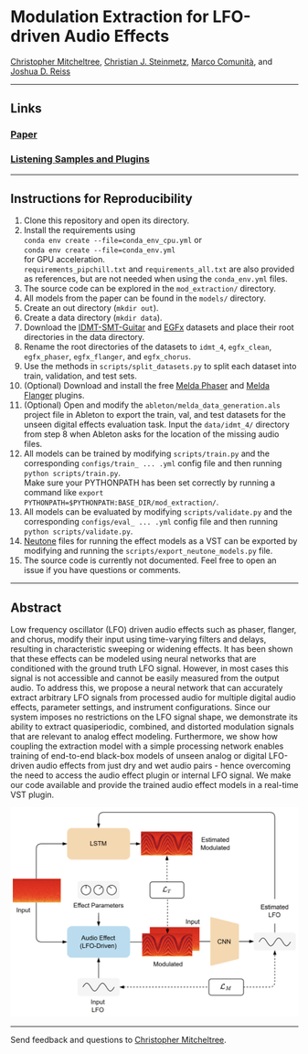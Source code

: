 <h1>Modulation Extraction for LFO-driven Audio Effects</h1>
<p>
    <a href="https://christhetr.ee/" target=”_blank”>Christopher Mitcheltree</a>,
    <a href="https://www.christiansteinmetz.com/" target=”_blank”>Christian J. Steinmetz</a>,
    <a href="https://mcomunita.github.io/" target=”_blank”>Marco Comunità</a>, and
    <a href="https://www.eecs.qmul.ac.uk/~josh/" target=”_blank”>Joshua D. Reiss</a>
</p>

<hr>
<h2>Links</h2>

[comment]: <> (<h3><a href="https://arxiv.com" target=”_blank”>Paper</a></h3>)
<h3><a href="docs/docs/dafx_2023_lfo_v2.pdf" target=”_blank”>Paper</a></h3>

<h3><a href="https://christhetree.github.io/mod_extraction/" target=”_blank”>Listening Samples and Plugins</a></h3>

<hr>
<h2>Instructions for Reproducibility</h2>

<ol>
    <li>Clone this repository and open its directory.</li>
    <li>
    Install the requirements using <br><code>conda env create --file=conda_env_cpu.yml</code> or <br>
    <code>conda env create --file=conda_env.yml</code><br> for GPU acceleration. <br>
    <code>requirements_pipchill.txt</code> and <code>requirements_all.txt</code> are also provided as references, 
    but are not needed when using the <code>conda_env.yml</code> files.
    </li>
    <li>The source code can be explored in the <code>mod_extraction/</code> directory.</li>
    <li>All models from the paper can be found in the <code>models/</code> directory.</li>
    <li>Create an out directory (<code>mkdir out</code>).</li>
    <li>Create a data directory (<code>mkdir data</code>).</li>
    <li>
    Download the <a href="https://zenodo.org/record/7544110" target=”_blank”>IDMT-SMT-Guitar</a> and 
    <a href="https://zenodo.org/record/7044411#.YzRx2XbMKUl" target=”_blank”>EGFx</a> datasets and place their root 
    directories in the data directory.
    </li>
    <li>
    Rename the root directories of the datasets to <code>idmt_4</code>, <code>egfx_clean</code>, 
    <code>egfx_phaser</code>, <code>egfx_flanger</code>, and <code>egfx_chorus</code>.
    </li>
    <li>
    Use the methods in <code>scripts/split_datasets.py</code> to split each dataset into train, validation, and test 
    sets.
    </li>
    <li>
    (Optional) Download and install the free 
    <a href="https://www.meldaproduction.com/MPhaser" target=”_blank”>Melda Phaser</a> and 
    <a href="https://www.meldaproduction.com/MFlanger" target=”_blank”>Melda Flanger</a> plugins.
    </li>
    <li>
    (Optional) Open and modify the <code>ableton/melda_data_generation.als</code> project file in Ableton to export the 
    train, val, and test datasets for the unseen digital effects evaluation task. Input the 
    <code>data/idmt_4/</code> directory from step 8 when Ableton asks for the location of the missing audio files.
    </li>
    <li>
    All models can be trained by modifying <code>scripts/train.py</code> and the corresponding 
    <code>configs/train_ ... .yml</code> config file and then running <code>python scripts/train.py</code>. <br>
    Make sure your PYTHONPATH has been set correctly by running a command like 
    <code>export PYTHONPATH=$PYTHONPATH:BASE_DIR/mod_extraction/</code>.
    </li>
    <li>
    All models can be evaluated by modifying <code>scripts/validate.py</code> and the corresponding 
    <code>configs/eval_ ... .yml</code> config file and then running <code>python scripts/validate.py</code>.
    </li>
    <li>
    <a href="https://neutone.space" target=”_blank”>Neutone</a> files for running the effect models as a VST can be  
    exported by modifying and running the <code>scripts/export_neutone_models.py</code> file.
    </li>
    <li>
    The source code is currently not documented. Feel free to open an issue if you have questions or comments.
    </li>
</ol>

<hr>
<h2>Abstract</h2>

<p>
Low frequency oscillator (LFO) driven audio effects such as phaser, flanger, and chorus, modify
their input using time-varying filters and delays, resulting in characteristic sweeping or widening
effects.
It has been shown that these effects can be modeled using neural networks that are conditioned with
the ground truth LFO signal. However, in most cases this signal is not accessible and cannot be
easily measured from the output audio.
To address this, we propose a neural network that can accurately extract arbitrary LFO signals from
processed audio for multiple digital audio effects, parameter settings, and instrument
configurations.
Since our system imposes no restrictions on the LFO signal shape, we demonstrate its ability to
extract quasiperiodic, combined, and distorted modulation signals that are relevant to analog effect
modeling.
Furthermore, we show how coupling the extraction model with a simple processing network enables
training of end-to-end black-box models of unseen analog or digital LFO-driven audio effects from
just dry and wet audio pairs - hence overcoming the need to access the audio effect plugin or
internal LFO signal.
We make our code available and provide the trained audio effect models in a real-time VST plugin.
</p>

![image](docs/img/sys_diagram.png)

[comment]: <> (<hr>)

[comment]: <> (<h2>Citation</h2>)

[comment]: <> (<div>)

[comment]: <> (<pre><code>)

[comment]: <> (@misc{mitcheltree2023modulation,)

[comment]: <> (      title={Modulation Extraction for LFO-driven Audio Effects},)

[comment]: <> (      author={Christopher Mitcheltree and Christian J. Steinmetz and Marco Comunità and Joshua D. Reiss},)

[comment]: <> (      year={2023},)

[comment]: <> (      eprint={TBD},)

[comment]: <> (      archivePrefix={arXiv},)

[comment]: <> (      primaryClass={cs.SD}})

[comment]: <> (</code></pre>)

[comment]: <> (</div>)

<hr>
<p>Send feedback and questions to <a href="https://christhetr.ee" target=”_blank”>Christopher Mitcheltree</a>.</p>
